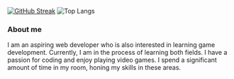 [![GitHub Streak](https://streak-stats.demolab.com?user=Michaelw746&theme=dark)](https://git.io/streak-stats) ![Top Langs](https://github-readme-stats.vercel.app/api/top-langs/?username=Michaelw746&hide_progress=true)



### About me 
I am an aspiring web developer who is also interested in learning game development. Currently, I am in the process of learning both fields. I have a passion for coding and enjoy playing video games. I spend a significant amount of time in my room, honing my skills in these areas. 

